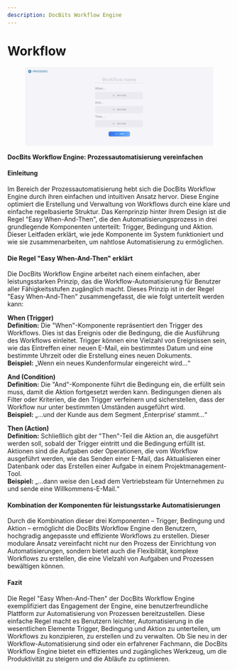 ```yaml
---
description: DocBits Workflow Engine
---
```


# Workflow

<figure><img src="../../../.gitbook/assets/Bildschirmfoto 2024-03-12 um 19.42.57.png" alt=""><figcaption></figcaption></figure>

**DocBits Workflow Engine: Prozessautomatisierung vereinfachen**

#### Einleitung

Im Bereich der Prozessautomatisierung hebt sich die DocBits Workflow Engine durch ihren einfachen und intuitiven Ansatz hervor. Diese Engine optimiert die Erstellung und Verwaltung von Workflows durch eine klare und einfache regelbasierte Struktur. Das Kernprinzip hinter ihrem Design ist die Regel "Easy When-And-Then", die den Automatisierungsprozess in drei grundlegende Komponenten unterteilt: Trigger, Bedingung und Aktion. Dieser Leitfaden erklärt, wie jede Komponente im System funktioniert und wie sie zusammenarbeiten, um nahtlose Automatisierung zu ermöglichen.

#### Die Regel "Easy When-And-Then" erklärt

Die DocBits Workflow Engine arbeitet nach einem einfachen, aber leistungsstarken Prinzip, das die Workflow-Automatisierung für Benutzer aller Fähigkeitsstufen zugänglich macht. Dieses Prinzip ist in der Regel "Easy When-And-Then" zusammengefasst, die wie folgt unterteilt werden kann:

**When (Trigger)**\
**Definition:** Die "When"-Komponente repräsentiert den Trigger des Workflows. Dies ist das Ereignis oder die Bedingung, die die Ausführung des Workflows einleitet. Trigger können eine Vielzahl von Ereignissen sein, wie das Eintreffen einer neuen E-Mail, ein bestimmtes Datum und eine bestimmte Uhrzeit oder die Erstellung eines neuen Dokuments.\
**Beispiel:** „Wenn ein neues Kundenformular eingereicht wird...“

**And (Condition)**\
**Definition:** Die "And"-Komponente führt die Bedingung ein, die erfüllt sein muss, damit die Aktion fortgesetzt werden kann. Bedingungen dienen als Filter oder Kriterien, die den Trigger verfeinern und sicherstellen, dass der Workflow nur unter bestimmten Umständen ausgeführt wird.\
**Beispiel:** „...und der Kunde aus dem Segment ‚Enterprise‘ stammt...“

**Then (Action)**\
**Definition:** Schließlich gibt der "Then"-Teil die Aktion an, die ausgeführt werden soll, sobald der Trigger eintritt und die Bedingung erfüllt ist. Aktionen sind die Aufgaben oder Operationen, die vom Workflow ausgeführt werden, wie das Senden einer E-Mail, das Aktualisieren einer Datenbank oder das Erstellen einer Aufgabe in einem Projektmanagement-Tool.\
**Beispiel:** „...dann weise den Lead dem Vertriebsteam für Unternehmen zu und sende eine Willkommens-E-Mail.“

#### Kombination der Komponenten für leistungsstarke Automatisierungen

Durch die Kombination dieser drei Komponenten – Trigger, Bedingung und Aktion – ermöglicht die DocBits Workflow Engine den Benutzern, hochgradig angepasste und effiziente Workflows zu erstellen. Dieser modulare Ansatz vereinfacht nicht nur den Prozess der Einrichtung von Automatisierungen, sondern bietet auch die Flexibilität, komplexe Workflows zu erstellen, die eine Vielzahl von Aufgaben und Prozessen bewältigen können.

#### Fazit

Die Regel "Easy When-And-Then" der DocBits Workflow Engine exemplifiziert das Engagement der Engine, eine benutzerfreundliche Plattform zur Automatisierung von Prozessen bereitzustellen. Diese einfache Regel macht es Benutzern leichter, Automatisierung in die wesentlichen Elemente Trigger, Bedingung und Aktion zu unterteilen, um Workflows zu konzipieren, zu erstellen und zu verwalten. Ob Sie neu in der Workflow-Automatisierung sind oder ein erfahrener Fachmann, die DocBits Workflow Engine bietet ein effizientes und zugängliches Werkzeug, um die Produktivität zu steigern und die Abläufe zu optimieren.
